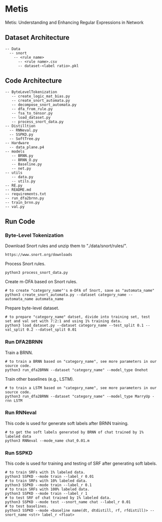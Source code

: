 # Metis
Metis: Understanding and Enhancing Regular Expressions in Network

## Dataset Architecture
```
-- Data
  -- snort
    -- <rule name>
      -- <rule name>.csv
      -- dataset-<label ratio>.pkl
```
  


## Code Architecture
```
-- ByteLevelTokenization
   -- create_logic_mat_bias.py
   -- create_snort_automata.py
   -- decompose_snort_automata.py
   -- dfa_from_rule.py
   -- fsa_to_tensor.py
   -- load_dataset.py
   -- process_snort_data.py
-- Distilltion
  -- RNNeval.py
  -- SSPKD.py
  -- SoftTree.py
-- Hardware
  -- data_plane.p4
-- models
   -- BRNN.py
   -- BRNN_O.py
   -- Baseline.py
   -- net.py
-- utils
   -- data.py
   -- utils.py
-- RE.py
-- README.md
-- requirements.txt
-- run_dfa2brnn.py
-- train_brnn.py
-- val.py
```




## Run Code
### Byte-Level Tokenization
Download Snort rules and unzip them to "./data/snort/rules/".
```
https://www.snort.org/downloads
```
Process Snort rules.
```
python3 process_snort_data.py
```
Create m-DFA based on Snort rules.
```
# to create "category_name"'s m-DFA of Snort, save as "automata_name"
python3 create_snort_automata.py --dataset category_name --automata_name automata_name
```
Prepare byte-level dataset.
```
# to prepare "category_name" datset, divide into training set, test set and val set with 7:2:1 and using 1% training data.
python3 load_dataset.py --dataset category_name --test_split 0.1 --val_split 0.2 --datset_split 0.01
```
### Run DFA2BRNN
Train a BRNN.
```
# to train a BRNN based on "category_name", see more parameters in our source code.
python3 run_dfa2BRNN --dataset "category_name" --model_type Onehot
```
Train other baselines (e.g., LSTM).
```
# to train a LSTM based on "category_name", see more parameters in our source code.
python3 run_dfa2BRNN --dataset "category_name" --model_type MarryUp -rnn LSTM
```
### Run RNNeval
This code is used for generate soft labels after BRNN training.
```
# to get the soft labels generated by BRNN of chat trained by 1% labeled data
python3 RNNeval --mode_name chat_0.01.m
```

### Run SSPKD
This code is used for training and testing of SRF after generating soft labels.
```
# to train SRFs with 1% labeled data.
python3 SSPKD --mode train --label_r 0.01
# to train SRFs with 10% labeled data.
python3 SSPKD --mode train --label_r 0.1
# to train SRFs with 100% labeled data.
python3 SSPKD --mode train --label_r 1
# to test SRF of chat trained by 1% labeled data.
python3 SSPKD --mode test --snort_name chat --label_r 0.01
# to test baselines.
python3 SSPKD --mode <baseline name(dt, dtdistill, rf, rfdistill)> --snort_name <str> label_r <float>
```
